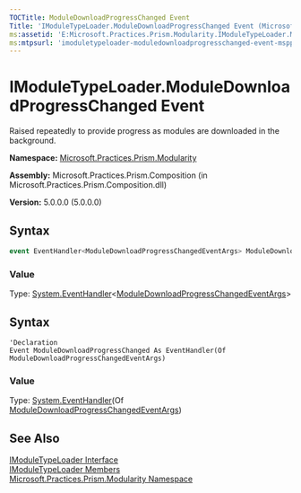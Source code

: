 ```yaml
---
TOCTitle: ModuleDownloadProgressChanged Event
Title: 'IModuleTypeLoader.ModuleDownloadProgressChanged Event (Microsoft.Practices.Prism.Modularity)'
ms:assetid: 'E:Microsoft.Practices.Prism.Modularity.IModuleTypeLoader.ModuleDownloadProgressChanged'
ms:mtpsurl: 'imoduletypeloader-moduledownloadprogresschanged-event-mspp-modularity.md'
---
```



# IModuleTypeLoader.ModuleDownloadProgressChanged Event

Raised repeatedly to provide progress as modules are downloaded in the background.

**Namespace:** [Microsoft.Practices.Prism.Modularity](https://msdn.microsoft.com/library/microsoft.practices.prism.modularity)

**Assembly:** Microsoft.Practices.Prism.Composition (in Microsoft.Practices.Prism.Composition.dll)

**Version:** 5.0.0.0 (5.0.0.0)

## Syntax

```C#
event EventHandler<ModuleDownloadProgressChangedEventArgs> ModuleDownloadProgressChanged
```

### Value

Type: [System.EventHandler](http://msdn.microsoft.com/en-us/library/db0etb8x)&lt;[ModuleDownloadProgressChangedEventArgs](https://msdn.microsoft.com/en-us/library/microsoft.practices.prism.modularity.moduledownloadprogresschangedeventargs)&gt;

## Syntax

```VB
'Declaration
Event ModuleDownloadProgressChanged As EventHandler(Of ModuleDownloadProgressChangedEventArgs)
```

### Value

Type: [System.EventHandler](http://msdn.microsoft.com/en-us/library/db0etb8x)(Of [ModuleDownloadProgressChangedEventArgs](https://msdn.microsoft.com/en-us/library/microsoft.practices.prism.modularity.moduledownloadprogresschangedeventargs))

## See Also

[IModuleTypeLoader Interface](https://msdn.microsoft.com/en-us/library/microsoft.practices.prism.modularity.imoduletypeloader)<br/>
[IModuleTypeLoader Members](https://msdn.microsoft.com/en-us/library/microsoft.practices.prism.modularity.imoduletypeloader_members)<br/>
[Microsoft.Practices.Prism.Modularity Namespace](https://msdn.microsoft.com/en-us/library/microsoft.practices.prism.modularity)<br/>